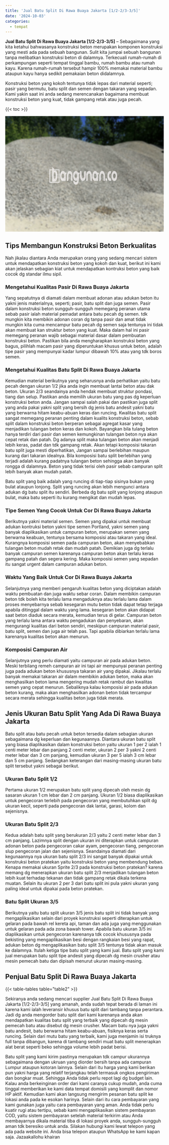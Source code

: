```yaml
---
title: 'Jual Batu Split Di Rawa Buaya Jakarta [1/2-2/3-3/5]'
date: '2024-10-03'
categories:
  - tempat
---
```


**Jual Batu Split Di Rawa Buaya Jakarta \[1/2-2/3-3/5\]** – Sebagaimana yang kita ketahui bahwasanya konstruksi beton merupakan komponen konstruksi yang mesti ada pada sebuah bangunan. Sulit kita jumpai sebuah bangunan tanpa melibatkan konstruksi beton di dalamnya. Terkecuali rumah-rumah di perkampungan seperti tempat tinggal bambu, rumah bambu atau rumah kayu. Karena rumah-rumah tersebut hampir 100% memakai material bambu ataupun kayu hanya sedikit pemakaian beton didalamnya.

Konstruksi beton yang kokoh tentunya tidak lepas dari material seperti; pasir yang bermutu, batu split dan semen dengan takaran yang sepadan. Kami yakin saat ini anda sedang merencanakan bagaimana membuat konstruksi beton yang kuat, tidak gampang retak atau juga pecah.

{{< toc >}}

![Jual Batu Split Di Rawa Buaya Jakarta [1/2-2/3-3/5]](/images/jual-batu-split-03.png)

## Tips Membangun Konstruksi Beton Berkualitas

Nah jikalau diantara Anda merupakan orang yang sedang mencari sistem untuk mendapatkan konstruksi beton yang kokoh dan kuat, berikut ini kami akan jelaskan sebagian kiat untuk mendapatkan kontruksi beton yang baik cocok dg standar ilmu sipil.

### Mengetahui Kualitas Pasir Di Rawa Buaya Jakarta

Yang sepatutnya di diamati dalam membuat adonan atau adukan beton itu yakni jenis materialnya, seperti; pasir, batu split dan juga semen. Pasir dalam konstruksi beton sungguh-sungguh memegang peranan utama sebab pasir ialah material pemadat antara batu pecah dg semen. tdk mungkin kita membikin adonan coran dg tanpa pasir dan amat tidak mungkin kita cuma mencampur batu pecah dg semen saja tentunya ini tidak akan membuat kan struktur beton yang kuat. Maka dalam hal ini pasir memegang peranan wajib sebagai material dasar dalam pembuatan konstruksi beton. Pastikan bila anda mengharapkan konstruksi beton yang bagus, pilihlah macam pasir yang diperuntukan khusus untuk beton, adalah tipe pasir yang mempunyai kadar lumpur dibawah 10% atau yang tdk boros semen.

### Mengetahui Kualitas Batu Split Di Rawa Buaya Jakarta

Kemudian material berikutnya yang seharusnya anda perhatikan yaitu batu pecah dengan ukuran 1/2 jika anda ingin membuat lantai beton atau dak beton. Ukuran 2/3 seandainya anda hendak membuat struktur pondasi, tiang dan selup. Pastikan anda memilih ukuran batu yang pas dg keperluan konstruksi beton anda. Jangan sampai salah pakai dan pastikan juga split yang anda pakai yakni split yang bersih dg jenis batu andesit yakni batu yang berwarna hitam keabu-abuan keras dan runcing. Kwalitas batu split sangat memegang peranan penting dalam kualits konstruksi beton, sebab split dalam konstruksi beton berperan sebagai agregat kasar yang menjadikan tulangan beton keras dan kokoh. Bayangkan bila tulang beton hanya terdiri dari pasir dan semen kemungkinan tulangan beton nya akan cepat retak dan patah. Dg adanya split maka tulangan beton akan menjadi lebih keras, padat dan tdk gampang retak. Akan tetapi komposisi takaran batu split juga mesti diperhatikan, Jangan sampai berlebihan maupun kurang dari takaran idealnya. Bila komposisi batu split berlebihan yang terjadi adalah kurang padatnya tulangan beton sehingga akan banyak rongga di dalamnya. Beton yang tidak terisi oleh pasir sebab campuran split lebih banyak akan mudah patah.

Batu split yang baik adalah yang runcing di tiap-tiap sisinya bukan yang bulat ataupun lonjong. Split yang runcing akan lebih mengunci antara adukan dg batu split itu sendiri. Berbeda dg batu split yang lonjong ataupun bulat, maka batu seperti itu kurang mengikat dan mudah lepas.

### Tipe Semen Yang Cocok Untuk Cor Di Rawa Buaya Jakarta

Berikutnya yakni material semen. Semen yang dipakai untuk membuat adukan kontruksi beton yakni tipe semen Portland, yakni semen yang banyak diaplikasikan untuk campuran beton, merupakan semen yang berwarna keabuan, tentunya bersama komposisi atau takaran yang ideal. Kurangnya komposisi semen pada campuran beton, akan menyebabkan tulangan beton mudah retak dan mudah patah. Demikian juga dg terlalu banyak campuran semen karenanya campuran beton akan terlalu keras gampang patah dan segera kering. Maka komposisi semen yang sepadan itu sangat urgent dalam campuran adukan beton.

### Waktu Yang Baik Untuk Cor Di Rawa Buaya Jakarta

Selanjutnya yang memberi pengaruh kualitas beton yang diciptakan adalah waktu pembuatan dan juga waktu sebar coran. Dalam membikin campuran beton tdk boleh kita terlalu lama mengaduknya atau terlalu lama dalam proses menyebarnya sebab kesegaran mutu beton tidak dapat tetap terjaga apabila ditinggal dalam waktu yang lama. kesegaran beton akan didapat saat beton diaduk secara merata, kemudian terus di gelar. Campuran beton yang terlalu lama antara waktu pengadukan dan penyebaran, akan mengurangi kualitas dari beton sendiri, meskipun campuran material pasir, batu split, semen dan juga air telah pas. Tapi apabila dibiarkan terlalu lama karenanya kualitas beton akan menurun.

### Komposisi Campuran Air

Selanjutnya yang perlu diamati yaitu campuran air pada adukan beton. Meski terbilang remeh campuran air ini tapi air mempunyai peranan penting juga pada adukan beton khususnya takaran air yang dipakai. Jikalau terlalu banyak memakai takaran air dalam membikin adukan beton, maka akan menghasilkan beton lama mengering mudah retak rambut dan kwalitas semen yang cepat menurun. Sebaliknya kalau komposisi air pada adukan beton kurang, maka akan menghasilkan adonan beton tidak tercampur secara merata sehingga kualitas beton juga tidak merata.

## Jenis Ukuran Batu Split Yang Ada Di Rawa Buaya Jakarta

Batu split atau batu pecah untuk beton tersedia dalam sebagian ukuran sebagaimana dg keperluan dan kegunaannya. Diantara ukuran batu split yang biasa diaplikasikan dalam konstruksi beton yaitu ukuran 1 per 2 ialah 1 centi meter lebar dan panjang 2 centi meter, ukuran 2 per 3 yakni 2 centi meter lebar dan 3 cm panjang, kemudian ukuran 3 per 5 ialah 3 cm lebar dan 5 cm panjang. Sedangkan keterangan dari masing-masing ukuran batu split tersebut yakni sebagai berikut.

### Ukuran Batu Split 1/2

Pertama ukuran 1/2 merupakan batu split yang dipecah oleh mesin dg sasaran ukuran 1 cm lebar dan 2 cm panjang. Ukuran 1/2 biasa diaplikasikan untuk pengecoran terlebih pada pengecoran yang membutuhkan split dg ukuran kecil, seperti pada pengecoran dak lantai, garasi, kolom dan sejenisnya.

### Ukuran Batu Split 2/3

Kedua adalah batu split yang berukuran 2/3 yaitu 2 centi meter lebar dan 3 cm panjang. Lazimnya split dengan ukuran ini diterapkan untuk campuran adonan beton pada pengecoran cakar ayam, pengecoran tiang, pengecoran slup pengecoran jalan dan sejenisnya. Seandainya diamati dari kegunaannya nya ukuran batu split 2/3 ini sangat banyak dipakai untuk konstruksi beton pratekan yaitu konstruksi beton yang membendung beban. Kenapa memakai ukuran Sprite 2/3 pada konstruksi beton pratekan? karena memang dg menerapkan ukuran batu split 2/3 menjadikan tulangan beton lebih kuat terhadap tekanan dan tidak gampang retak dikala terkena muatan. Selain itu ukuran 2 per 3 dari batu split ini pula yakni ukuran yang paling ideal untuk dipakai pada beton pratekan.

### Batu Split Ukuran 3/5

Berikutnya yaitu batu split ukuran 3/5 jenis batu split ini tidak banyak yang mengaplikasikan selain dari proyek konstruksi seperti diterapkan untuk gelaran pada bawah rel kereta api, taman dan ada juga yang menggunakan untuk gelaran pada ada zona bawah tower. Apabila batu ukuran 3/5 ini diaplikasikan untuk pengecoran karenanya tdk cocok khususnya pada bekisting yang mengaplikasikan besi dengan rangkaian besi yang rapat, adukan beton dg mengaplikasikan batu split 3/5 tentunya tidak akan masuk ke dalamnya. Itulah ketiga tipe batu split yang kami jual. Batu split yang kami jual merupakan batu split tipe andesit yang dipecah dg mesin crusher atau mesin pemecah batu dan dipisah menurut ukuran masing-masing.

## Penjual Batu Split Di Rawa Buaya Jakarta

{{< table-tables table="table2" >}}

Sekiranya anda sedang mencari supplier Jual Batu Split Di Rawa Buaya Jakarta \[1/2-2/3-3/5\] yang amanah, anda sudah tepat berada di laman ini karena kami ialah leveransir khusus batu split dari tambang tanpa perantara. Jadi dg anda mengorder batu split dari kami karenanya anda akan mendapatkan kualitas batu split yang terbaik yang dipecah dg mesin pemecah batu atau disebut dg mesin crusher. Macam batu nya juga yakni batu andesit, batu berwarna hitam keabu-abuan, fisiknya keras serta runcing. Selain dari mutu batu yang terbaik, kami juga menjamin isi truknya full tanpa dibangun, karena di tambang sendiri muat batu split menerapkan alat berat seperti beko sehingga volume lebih padat berisi.

Batu split yang kami kirim pastinya merupakan tdk campur ukurannya sebagaimana dengan ukruan yang diorder bersih tanpa ada campuran Lumpur ataupun kotoran lainnya. Selain dari itu harga yang kami berikan pun yakni harga yang relatif terjangkau telah termasuk ongkos pengiriman dan bongkar muat. Sehingga Anda tidak perlu repot lagi dg budget lain. Kalau anda berkeinginan order dari kami caranya cukup mudah, anda cuma tinggal memberikan ke kami data tempat domisili yang komplit dan nomor HP aktif. Kemudian kami akan langsung mengirim pesanan batu split ke lokasi anda pada ke esokan harinya. Selain dari itu cara pembayaran yang kami gunakan juga yaitu cara pembayaran yang aman. Anda tidak perlu kuatir rugi atau tertipu, sebab kami mengaplikasikan sistem pembayaran COD, yaitu sistem pembayaran setelah material terkirim atau Anda membayarnya dikala material tiba di lokasi proyek anda, sungguh-sungguh aman tdk beresiko untuk anda. Silakan hubungi kami lewat telepon yang ada pada website ini. Anda bisa telepon ataupun WhatsApp ke kami kapan saja. Jazaakallohu khairan

